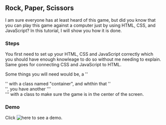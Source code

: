 ## Rock, Paper, Scissors
I am sure everyone has at least heard of this game, but did you know that you can play this game against a computer just by using HTML, CSS, and JavaScript? 
In this tutorial, I will show you how it is done.

### Steps
You first need to set up your HTML, CSS and JavaScript correctly which you should have enough knowleage to do so without me needing to explain. 
Same goes for connecting CSS and JavaScript to HTML. 

Some things you will need would be, a ''<div>'' with a class named "container", and whthin that ''<div>'', you have another '''<div>''' with a class
to make sure the game is in the center of the screen. 

### Demo
Click ![here](https://chaos1601.github.io/rock-paper-sissors/) to see a demo.
